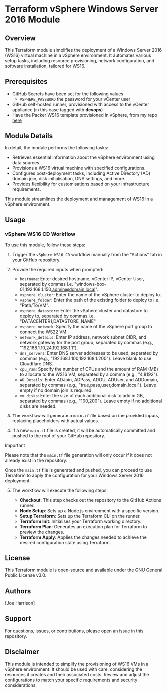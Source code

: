 # Terraform vSphere Windows Server 2016 Module

## Overview

This Terraform module simplifies the deployment of a Windows Server 2016 (WS16) virtual machine in a vSphere environment. It automates various setup tasks, including resource provisioning, network configuration, and software installation, tailored for WS16.

## Prerequisites
- GitHub Secrets have been set for the following values
   - `VSPHERE_PASSWORD` the password for your vCenter user
- GitHub self-hosted runner, provisioned with access to the vCenter appliance (in this case tagged with **devops**)
- Have the Packer WS16 template provisioned in vSphere, from my repo [here](https://github.com/sudo-kraken/multiplatform-packer-vsphere-actions/tree/main/VMware/Windows-2016)

## Module Details

In detail, the module performs the following tasks:

- Retrieves essential information about the vSphere environment using data sources.
- Provisions a WS16 virtual machine with specified configurations.
- Configures post-deployment tasks, including Active Directory (AD) domain join, disk initialisation, DNS settings, and more.
- Provides flexibility for customisations based on your infrastructure requirements.

This module streamlines the deployment and management of WS16 in a vSphere environment.

## Usage

### vSphere WS16 CD Workflow

To use this module, follow these steps:

1. Trigger the `vSphere WS16 CD` workflow manually from the "Actions" tab in your GitHub repository.

2. Provide the required inputs when prompted:

   - `hostname`: Enter desired hostname, vCenter IP, vCenter User, separated by commas i.e. "windows-box-01,192.168.1.150,admin@domain.local".
   - `vsphere_cluster`: Enter the name of the vSphere cluster to deploy to.
   - `vsphere_folder`: Enter the path of the existing folder to deploy to i.e. "Path/To/VM".
   - `vsphere_datastore`: Enter the vSphere cluster and datastore to deploy to, separated by commas i.e. "DATACENTER1,DATASTORE_NAME"
   - `vsphere_network`: Specify the name of the vSphere port group to connect the WS22 VM.
   - `network_details`: Enter IP address, network subnet CIDR, and network gateway for the port group, separated by commas (e.g., "192.168.1.10,24,192.168.1.1").
   - `dns_servers`: Enter DNS server addresses to be used, separated by commas (e.g., "192.168.1.100,192.168.1.200"). Leave blank to use Cloudflare DNS.
   - `cpu_ram`: Specify the number of CPUs and the amount of RAM (MB) to allocate to the WS16 VM, separated by a comma (e.g., "4,8192").
   - `AD_Details`: Enter ADJoin, ADPass, ADOU, ADUser, and ADDomain, separated by commas (e.g., "true,pass,user,domain.local"). Leave empty if no domain join is required.
   - `vm_disks`: Enter the size of each additional disk to add in GB, separated by commas (e.g., "100,200"). Leave empty if no additional disks are needed.

3. The workflow will generate a `main.tf` file based on the provided inputs, replacing placeholders with actual values.

4. If a new `main.tf` file is created, it will be automatically committed and pushed to the root of your GitHub repository.

>[!IMPORTANT]
>Please note that the `main.tf` file generation will only occur if it does not already exist in the repository.

Once the `main.tf` file is generated and pushed, you can proceed to use Terraform to apply the configuration for your Windows Server 2016 deployment.

5. The workflow will execute the following steps:

   - **Checkout**: This step checks out the repository to the GitHub Actions runner.
   - **Node Setup**: Sets up a Node.js environment with a specific version.
   - **Setup Terraform**: Sets up the Terraform CLI on the runner.
   - **Terraform Init**: Initialises your Terraform working directory.
   - **Terraform Plan**: Generates an execution plan for Terraform to preview the changes.
   - **Terraform Apply**: Applies the changes needed to achieve the desired configuration state using Terraform.

## License

This Terraform module is open-source and available under the GNU General Public License v3.0.

## Authors

[Joe Harrison]

## Support

For questions, issues, or contributions, please open an issue in this repository.

## Disclaimer

This module is intended to simplify the provisioning of WS16 VMs in a vSphere environment. It should be used with care, considering the resources it creates and their associated costs. Review and adjust the configurations to match your specific requirements and security considerations.
